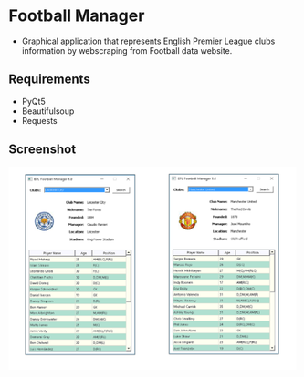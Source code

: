 # Football Manager
* Graphical application that represents English Premier League clubs information by webscraping from Football data website.


## Requirements
- PyQt5
- Beautifulsoup
- Requests


## Screenshot
![Alt Text](https://github.com/choia/epl-football-manager/blob/master/images/club_image_v2.png)

